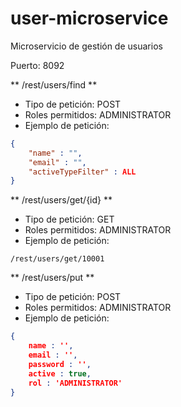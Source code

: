 # user-microservice
Microservicio de gestión de usuarios 

Puerto: 8092

** /rest/users/find **
* Tipo de petición: POST
* Roles permitidos: ADMINISTRATOR
* Ejemplo de petición:

```json
{
    "name" : "",
    "email" : "",
    "activeTypeFilter" : ALL
}
```

** /rest/users/get/{id} **
* Tipo de petición: GET
* Roles permitidos: ADMINISTRATOR
* Ejemplo de petición: 

```
/rest/users/get/10001
```

** /rest/users/put **
* Tipo de petición: POST
* Roles permitidos: ADMINISTRATOR
* Ejemplo de petición:

```json
{  
    name : '',
    email : '',
    password : '',
    active : true,
    rol : 'ADMINISTRATOR'
}
```

